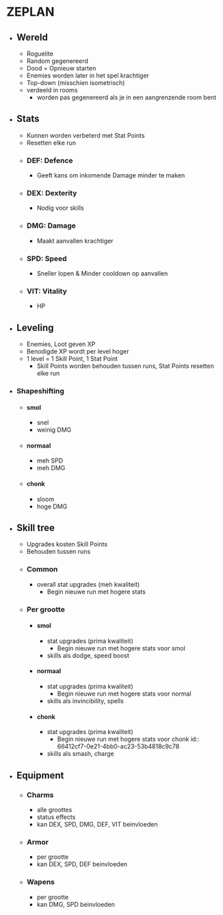 # ZEPLAN
- ## Wereld
	- Roguelite
	- Random gegenereerd
	- Dood = Opnieuw starten
	- Enemies worden later in het spel krachtiger
	- Top-down (misschien isometrisch)
	- verdeeld in rooms
		- worden pas gegenereerd als je in een aangrenzende room bent
- ## Stats
	- Kunnen worden verbeterd met Stat Points
	- Resetten elke run
	- ### DEF: Defence
		- Geeft kans om inkomende Damage minder te maken
	- ### DEX: Dexterity
		- Nodig voor skills
	- ### DMG: Damage
		- Maakt aanvallen krachtiger
	- ### SPD: Speed
		- Sneller lopen & Minder cooldown op aanvallen
	- ### VIT: Vitality
		- HP
- ## Leveling
	- Enemies, Loot geven XP
	- Benodigde XP wordt per level hoger
	- 1 level = 1 Skill Point, 1 Stat Point
		- Skill Points worden behouden tussen runs, Stat Points resetten elke run
- ### Shapeshifting
	- #### smol
		- snel
		- weinig DMG
	- #### normaal
		- meh SPD
		- meh DMG
	- #### chonk
		- sloom
		- hoge DMG
- ## Skill tree
	- Upgrades kosten Skill Points
	- Behouden tussen runs
	- ### Common
		- overall stat upgrades (meh kwaliteit)
			- Begin nieuwe run met hogere stats
	- ### Per grootte
		- #### smol
			- stat upgrades (prima kwaliteit)
				- Begin nieuwe run met hogere stats voor smol
			- skills als dodge, speed boost
		- #### normaal
			- stat upgrades (prima kwaliteit)
				- Begin nieuwe run met hogere stats voor normal
			- skills als invincibility, spells
		- #### chonk
			- stat upgrades (prima kwaliteit)
				- Begin nieuwe run met hogere stats voor chonk
				  id:: 66412cf7-0e21-4bb0-ac23-53b4818c9c78
			- skills als smash, charge
- ## Equipment
	- ### Charms
		- alle groottes
		- status effects
		- kan DEX, SPD, DMG, DEF, VIT beinvloeden
	- ### Armor
		- per grootte
		- kan DEX, SPD, DEF beinvloeden
	- ### Wapens
		- per grootte
		- kan DMG, SPD beinvloeden
